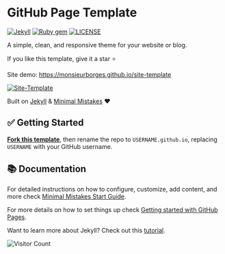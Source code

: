 # GitHub Page Template

[![Jekyll](https://img.shields.io/badge/jekyll-%3E%3D%203.7-blue.svg)](https://jekyllrb.com/)
[![Ruby gem](https://img.shields.io/gem/v/minimal-mistakes-jekyll.svg)](https://rubygems.org/gems/minimal-mistakes-jekyll)
[![LICENSE](https://img.shields.io/badge/license-MIT-green.svg)](./LICENSE)

A simple, clean, and responsive theme for your website or blog.

If you like this template, give it a star ⭐️

Site demo: https://monsieurborges.github.io/site-template

[![Site-Template](assets/images/site-template.jpg)](https://monsieurborges.github.io/site-template)

Built on [Jekyll](https://jekyllrb.com) & [Minimal Mistakes](https://github.com/mmistakes/minimal-mistakes) ❤️

## ✅ Getting Started

**[Fork this template](https://github.com/monsieurborges/site-template/fork)**, then rename the repo to `USERNAME.github.io`, replacing `USERNAME` with your GitHub username.

## 📚 Documentation

For detailed instructions on how to configure, customize, add content, and more check [Minimal Mistakes Start Guide](https://mmistakes.github.io/minimal-mistakes/docs/quick-start-guide/).

For more details on how to set things up check [Getting started with GitHub Pages](https://docs.github.com/pages).



Want to learn more about Jekyll? Check out this [tutorial](https://www.taniarascia.com/make-a-static-website-with-jekyll/).

![Visitor Count](https://profile-counter.glitch.me/my-awesome-cv/count.svg)
